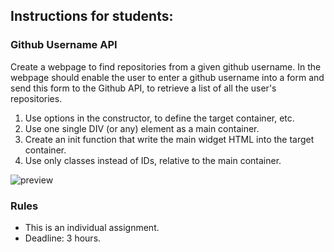 ## Instructions for students:

### Github Username API

Create a webpage to find repositories from a given github username. In the webpage  should enable the user to enter a github username into a form and send this form to the Github API, to retrieve a list of all the user's repositories.

 1. Use options in the constructor, to define the target container, etc.
 2. Use one single DIV (or any) element as a main container.
 3. Create an init function that write the main widget HTML into the target container.
 4. Use only classes instead of IDs, relative to the main container.
  
  ![preview](./demo.gif)



### Rules

-   This is an individual assignment.
-   Deadline: 3 hours.







 

